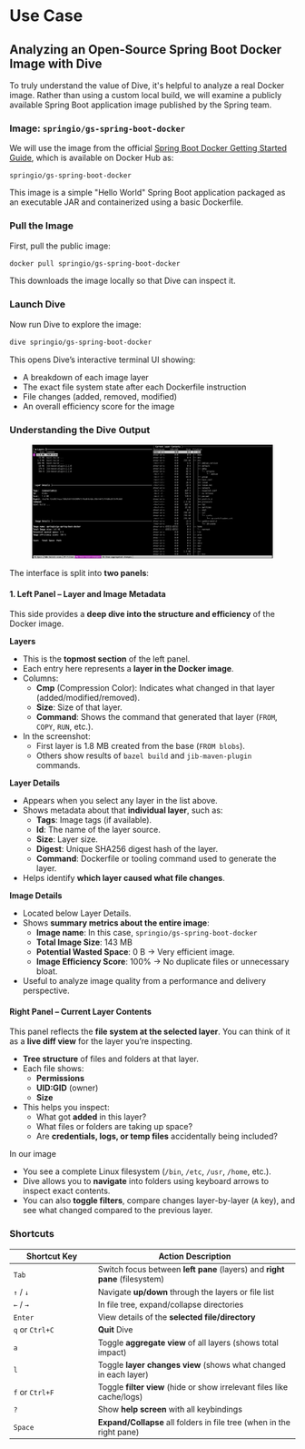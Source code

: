 # Use Case

## Analyzing an Open-Source Spring Boot Docker Image with Dive

To truly understand the value of Dive, it's helpful to analyze a real Docker image. Rather than using a custom local build, we will examine a publicly available Spring Boot application image published by the Spring team.

### Image: `springio/gs-spring-boot-docker`

We will use the image from the official [Spring Boot Docker Getting Started Guide](https://github.com/spring-guides/gs-spring-boot-docker), which is available on Docker Hub as:

```
springio/gs-spring-boot-docker
```

This image is a simple "Hello World" Spring Boot application packaged as an executable JAR and containerized using a basic Dockerfile.

### Pull the Image

First, pull the public image:

```bash
docker pull springio/gs-spring-boot-docker
```

This downloads the image locally so that Dive can inspect it.

### Launch Dive

Now run Dive to explore the image:

```bash
dive springio/gs-spring-boot-docker
```

This opens Dive’s interactive terminal UI showing:

* A breakdown of each image layer
* The exact file system state after each Dockerfile instruction
* File changes (added, removed, modified)
* An overall efficiency score for the image

### Understanding the Dive Output

<figure><img src="../../../../../.gitbook/assets/dive-use-case-1.png" alt=""><figcaption></figcaption></figure>

The interface is split into **two panels**:

#### 1. **Left Panel – Layer and Image Metadata**

This side provides a **deep dive into the structure and efficiency** of the Docker image.

**Layers**

* This is the **topmost section** of the left panel.
* Each entry here represents a **layer in the Docker image**.
* Columns:
  * **Cmp** (Compression Color): Indicates what changed in that layer (added/modified/removed).
  * **Size**: Size of that layer.
  * **Command**: Shows the command that generated that layer (`FROM`, `COPY`, `RUN`, etc.).
* In the screenshot:
  * First layer is 1.8 MB created from the base (`FROM blobs`).
  * Others show results of `bazel build` and `jib-maven-plugin` commands.

**Layer Details**

* Appears when you select any layer in the list above.
* Shows metadata about that **individual layer**, such as:
  * **Tags**: Image tags (if available).
  * **Id**: The name of the layer source.
  * **Size**: Layer size.
  * **Digest**: Unique SHA256 digest hash of the layer.
  * **Command**: Dockerfile or tooling command used to generate the layer.
* Helps identify **which layer caused what file changes**.

**Image Details**

* Located below Layer Details.
* Shows **summary metrics about the entire image**:
  * **Image name**: In this case, `springio/gs-spring-boot-docker`
  * **Total Image Size**: 143 MB
  * **Potential Wasted Space**: 0 B → Very efficient image.
  * **Image Efficiency Score**: 100% → No duplicate files or unnecessary bloat.
* Useful to analyze image quality from a performance and delivery perspective.

#### **Right Panel – Current Layer Contents**

This panel reflects the **file system at the selected layer**. You can think of it as a **live diff view** for the layer you’re inspecting.

* **Tree structure** of files and folders at that layer.
* Each file shows:
  * **Permissions**
  * **UID:GID** (owner)
  * **Size**
* This helps you inspect:
  * What got **added** in this layer?
  * What files or folders are taking up space?
  * Are **credentials, logs, or temp files** accidentally being included?

In our image

* You see a complete Linux filesystem (`/bin`, `/etc`, `/usr`, `/home`, etc.).
* Dive allows you to **navigate** into folders using keyboard arrows to inspect exact contents.
* You can also **toggle filters**, compare changes layer-by-layer (`A` key), and see what changed compared to the previous layer.

### Shortcuts

<table><thead><tr><th width="134.9071044921875">Shortcut Key</th><th>Action Description</th></tr></thead><tbody><tr><td><code>Tab</code></td><td>Switch focus between <strong>left pane</strong> (layers) and <strong>right pane</strong> (filesystem)</td></tr><tr><td><code>↑</code> / <code>↓</code></td><td>Navigate <strong>up/down</strong> through the layers or file list</td></tr><tr><td><code>←</code> / <code>→</code></td><td>In file tree, expand/collapse directories</td></tr><tr><td><code>Enter</code></td><td>View details of the <strong>selected file/directory</strong></td></tr><tr><td><code>q</code> or <code>Ctrl+C</code></td><td><strong>Quit</strong> Dive</td></tr><tr><td><code>a</code></td><td>Toggle <strong>aggregate view</strong> of all layers (shows total impact)</td></tr><tr><td><code>l</code></td><td>Toggle <strong>layer changes view</strong> (shows what changed in each layer)</td></tr><tr><td><code>f</code> or <code>Ctrl+F</code></td><td>Toggle <strong>filter view</strong> (hide or show irrelevant files like cache/logs)</td></tr><tr><td><code>?</code></td><td>Show <strong>help screen</strong> with all keybindings</td></tr><tr><td><code>Space</code></td><td><strong>Expand/Collapse</strong> all folders in file tree (when in the right pane)</td></tr></tbody></table>

